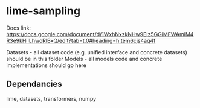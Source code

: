 # lime-sampling

Docs link: https://docs.google.com/document/d/1WxhNxzkNHw9EIz5GGiMFWAmiM4R3e9kHiILhwoRlBxQ/edit?tab=t.0#heading=h.tem6cjs4aq4f


Datasets - all dataset code (e.g. unified interface and concrete datasets) should be in this folder
Models - all models code and concrete implementations should go here

## Dependancies

lime, datasets, transformers, numpy